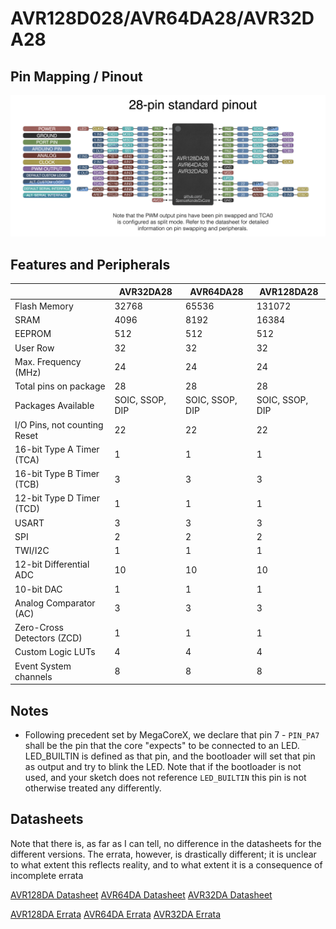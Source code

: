 # AVR128D028/AVR64DA28/AVR32DA28
## Pin Mapping / Pinout
![DA28 Pin Mapping](DA28.png "Arduino Pin Mapping for AVR DA28")

## Features and Peripherals
|                              | AVR32DA28       | AVR64DA28       | AVR128DA28      |
|------------------------------|-----------------|-----------------|-----------------|
| Flash Memory                 | 32768           | 65536           | 131072          |
| SRAM                         | 4096            | 8192            | 16384           |
| EEPROM                       | 512             | 512             | 512             |
| User Row                     | 32              | 32              | 32              |
| Max. Frequency (MHz)         | 24              | 24              | 24              |
| Total pins on package        | 28              | 28              | 28              |
| Packages Available           | SOIC, SSOP, DIP | SOIC, SSOP, DIP | SOIC, SSOP, DIP |
| I/O Pins, not counting Reset | 22              | 22              | 22              |
| 16-bit Type A Timer (TCA)    | 1               | 1               | 1               |
| 16-bit Type B Timer (TCB)    | 3               | 3               | 3               |
| 12-bit Type D Timer (TCD)    | 1               | 1               | 1               |
| USART                        | 3               | 3               | 3               |
| SPI                          | 2               | 2               | 2               |
| TWI/I2C                      | 1               | 1               | 1               |
| 12-bit Differential ADC      | 10              | 10              | 10              |
| 10-bit DAC                   | 1               | 1               | 1               |
| Analog Comparator (AC)       | 3               | 3               | 3               |
| Zero-Cross Detectors (ZCD)   | 1               | 1               | 1               |
| Custom Logic LUTs            | 4               | 4               | 4               |
| Event System channels        | 8               | 8               | 8               |

## Notes
* Following precedent set by MegaCoreX, we declare that pin 7 - `PIN_PA7` shall be the pin that the core "expects" to be connected to an LED. LED_BUILTIN is defined as that pin, and the bootloader will set that pin as output and try to blink the LED. Note that if the bootloader is not used, and your sketch does not reference `LED_BUILTIN` this pin is not otherwise treated any differently.

## Datasheets
Note that there is, as far as I can tell, no difference in the datasheets for the different versions. The errata, however, is drastically different; it is unclear to what extent this reflects reality, and to what extent it is a consequence of incomplete errata

[AVR128DA Datasheet](https://ww1.microchip.com/downloads/en/DeviceDoc/AVR128DA28-32-48-64-DataSheet-DS40002183B.pdf)
[AVR64DA Datasheet](https://ww1.microchip.com/downloads/en/DeviceDoc/AVR64DA28-32-48-64-DataSheet-DS40002233B.pdf)
[AVR32DA Datasheet](https://ww1.microchip.com/downloads/en/DeviceDoc/AVR32DA28-32-48-DataSheet-DS40002228B.pdf)

[AVR128DA Errata](https://ww1.microchip.com/downloads/en/DeviceDoc/AVR128DA28-32-48-64-SilConErrataClarif-DS80000882B.pdf)
[AVR64DA Errata](https://ww1.microchip.com/downloads/en/DeviceDoc/AVR64DA28-32-48-64-SilConErrataClarif-DS80000903B.pdf)
[AVR32DA Errata](https://ww1.microchip.com/downloads/en/DeviceDoc/AVR32DA28-32-48-SilConErrataClarif-DS80000895B.pdf)
